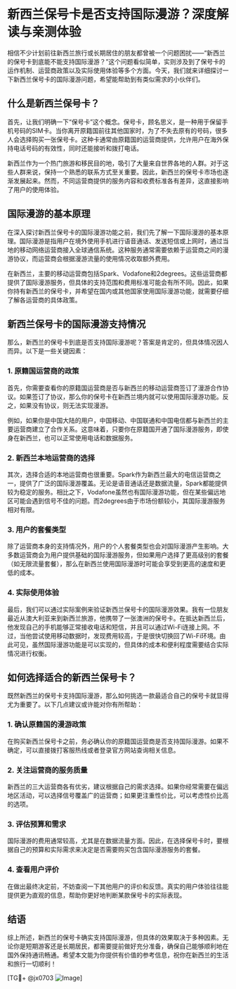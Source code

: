 # 新西兰保号卡是否支持国际漫游？深度解读与亲测体验

相信不少计划前往新西兰旅行或长期居住的朋友都曾被一个问题困扰——“新西兰的保号卡到底能不能支持国际漫游？”这个问题看似简单，实则涉及到了保号卡的运作机制、运营商政策以及实际使用体验等多个方面。今天，我们就来详细探讨一下新西兰保号卡的国际漫游问题，希望能帮助到有类似需求的小伙伴们。

## 什么是新西兰保号卡？

首先，让我们明确一下“保号卡”这个概念。保号卡，顾名思义，是一种用于保留手机号码的SIM卡。当你离开原籍国前往其他国家时，为了不失去原有的号码，很多人会选择购买一张保号卡。这种卡通常由原籍国的运营商提供，允许用户在海外保持电话号码的有效性，同时还能接听和拨打电话。

新西兰作为一个热门旅游和移民目的地，吸引了大量来自世界各地的人群。对于这些人群来说，保持一个熟悉的联系方式至关重要。因此，新西兰的保号卡市场也逐渐发展起来。然而，不同运营商提供的服务内容和收费标准各有差异，这直接影响了用户的使用体验。

## 国际漫游的基本原理

在深入探讨新西兰保号卡的国际漫游功能之前，我们先了解一下国际漫游的基本原理。国际漫游是指用户在境外使用手机进行语音通话、发送短信或上网时，通过当地的移动网络运营商接入全球通信系统。这种服务通常需要依赖于运营商之间的漫游协议，而运营商会根据漫游流量的使用情况收取额外费用。

在新西兰，主要的移动运营商包括Spark、Vodafone和2degrees。这些运营商都提供了国际漫游服务，但具体的支持范围和费用标准可能会有所不同。因此，如果你持有新西兰的保号卡，并希望在国内或其他国家使用国际漫游功能，就需要仔细了解各运营商的具体政策。

## 新西兰保号卡的国际漫游支持情况

那么，新西兰的保号卡到底是否支持国际漫游呢？答案是肯定的，但具体情况因人而异。以下是一些关键因素：

### 1. 原籍国运营商的政策

首先，你需要查看你的原籍国运营商是否与新西兰的移动运营商签订了漫游合作协议。如果签订了协议，那么你的保号卡在新西兰境内就可以使用国际漫游功能。反之，如果没有协议，则无法实现漫游。

例如，如果你是中国大陆的用户，中国移动、中国联通和中国电信都与新西兰的主要运营商建立了合作关系。这意味着，只要你在原籍国开通了国际漫游服务，即使身在新西兰，也可以正常使用电话和数据服务。

### 2. 新西兰本地运营商的选择

其次，选择合适的本地运营商也很重要。Spark作为新西兰最大的电信运营商之一，提供了广泛的国际漫游覆盖。无论是语音通话还是数据流量，Spark都能提供较为稳定的服务。相比之下，Vodafone虽然也有国际漫游功能，但在某些偏远地区可能会遇到信号不佳的问题。而2degrees由于市场份额较小，其国际漫游服务相对有限。

### 3. 用户的套餐类型

除了运营商本身的支持情况外，用户的个人套餐类型也会对国际漫游产生影响。大多数运营商会为用户提供基础的国际漫游服务，但如果用户选择了更高级别的套餐（如无限流量套餐），那么在新西兰使用国际漫游时可能会享受到更高的速度和更低的成本。

### 4. 实际使用体验

最后，我们可以通过实际案例来验证新西兰保号卡的国际漫游效果。我有一位朋友最近从澳大利亚来到新西兰旅游，他携带了一张澳洲的保号卡。在抵达新西兰后，他发现自己的手机能够正常接收电话和短信，并且可以通过Wi-Fi连接上网。不过，当他尝试使用移动数据时，发现费用较高，于是很快切换回了Wi-Fi环境。由此可见，虽然国际漫游功能是可以实现的，但具体的成本和便利程度需要结合实际情况进行权衡。

## 如何选择适合的新西兰保号卡？

既然新西兰的保号卡支持国际漫游，那么如何挑选一款最适合自己的保号卡就显得尤为重要了。以下几点建议或许能对你有所帮助：

### 1. 确认原籍国的漫游政策

在购买新西兰保号卡之前，务必确认你的原籍国运营商是否支持国际漫游。如果不确定，可以直接拨打客服热线或者登录官方网站查询相关信息。

### 2. 关注运营商的服务质量

新西兰的三大运营商各有优劣，建议根据自己的需求选择。如果你经常需要在偏远地区活动，可以选择信号覆盖广的运营商；如果更注重性价比，可以考虑性价比高的选项。

### 3. 评估预算和需求

国际漫游的费用通常较高，尤其是在数据流量方面。因此，在选择保号卡时，要根据自己的预算和实际需求来决定是否需要购买包含国际漫游服务的套餐。

### 4. 查看用户评价

在做出最终决定前，不妨查阅一下其他用户的评价和反馈。真实的用户体验往往能提供更为直观的信息，帮助你更好地判断某款保号卡的实际表现。

## 结语

综上所述，新西兰的保号卡确实支持国际漫游，但具体的效果取决于多种因素。无论你是短期游客还是长期居民，都需要提前做好充分准备，确保自己能够顺利地在国外保持通讯畅通。希望本文能为你提供有价值的参考信息，祝你在新西兰的生活和旅行一切顺利！

[TG💪+ @jx0703 ![Image](https://github.com/user-attachments/assets/dbca1d08-cadb-493c-b0ec-ad6f7a83f270)]